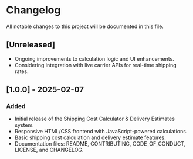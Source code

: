 # Changelog

All notable changes to this project will be documented in this file.

## [Unreleased]
- Ongoing improvements to calculation logic and UI enhancements.
- Considering integration with live carrier APIs for real-time shipping rates.

## [1.0.0] - 2025-02-07
### Added
- Initial release of the Shipping Cost Calculator & Delivery Estimates system.
- Responsive HTML/CSS frontend with JavaScript-powered calculations.
- Basic shipping cost calculation and delivery estimate features.
- Documentation files: README, CONTRIBUTING, CODE_OF_CONDUCT, LICENSE, and CHANGELOG.
